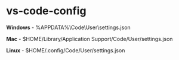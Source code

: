 # vs-code-config

**Windows** - %APPDATA%\Code\User\settings.json

**Mac** - $HOME/Library/Application Support/Code/User/settings.json

**Linux** - $HOME/.config/Code/User/settings.json

